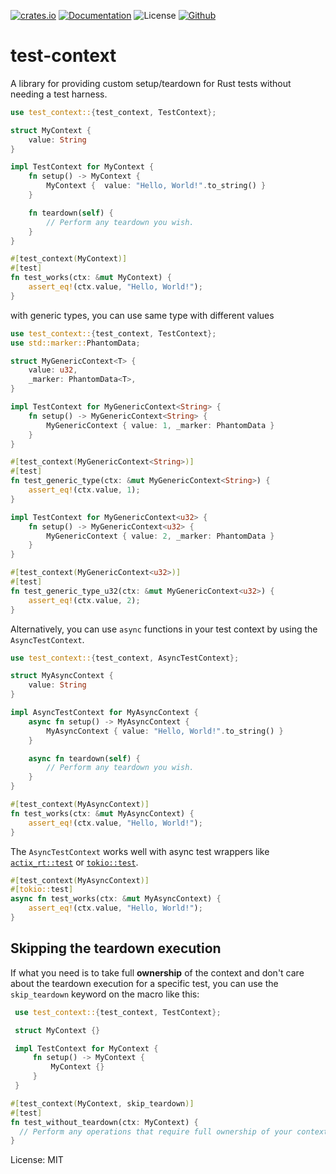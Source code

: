 [![crates.io](https://img.shields.io/crates/v/test-context?label=latest)](https://crates.io/crates/test-context)
[![Documentation](https://docs.rs/test-context/badge.svg)](https://docs.rs/test-context)
![License](https://img.shields.io/crates/l/test-context.svg)
[![Github](https://github.com/markhildreth/test-context/workflows/Rust/badge.svg?branch=main)](https://github.com/markhildreth/test-context/actions)

# test-context

A library for providing custom setup/teardown for Rust tests without needing a test harness.

```rust
use test_context::{test_context, TestContext};

struct MyContext {
    value: String
}

impl TestContext for MyContext {
    fn setup() -> MyContext {
        MyContext {  value: "Hello, World!".to_string() }
    }

    fn teardown(self) {
        // Perform any teardown you wish.
    }
}

#[test_context(MyContext)]
#[test]
fn test_works(ctx: &mut MyContext) {
    assert_eq!(ctx.value, "Hello, World!");
}
```

with generic types, you can use same type with different values

```rust
use test_context::{test_context, TestContext};
use std::marker::PhantomData;

struct MyGenericContext<T> {
    value: u32,
    _marker: PhantomData<T>,
}

impl TestContext for MyGenericContext<String> {
    fn setup() -> MyGenericContext<String> {
        MyGenericContext { value: 1, _marker: PhantomData }
    }
}

#[test_context(MyGenericContext<String>)]
#[test]
fn test_generic_type(ctx: &mut MyGenericContext<String>) {
    assert_eq!(ctx.value, 1);
}

impl TestContext for MyGenericContext<u32> {
    fn setup() -> MyGenericContext<u32> {
        MyGenericContext { value: 2, _marker: PhantomData }
    }
}

#[test_context(MyGenericContext<u32>)]
#[test]
fn test_generic_type_u32(ctx: &mut MyGenericContext<u32>) {
    assert_eq!(ctx.value, 2);
}
```

Alternatively, you can use `async` functions in your test context by using the
`AsyncTestContext`.

```rust
use test_context::{test_context, AsyncTestContext};

struct MyAsyncContext {
    value: String
}

impl AsyncTestContext for MyAsyncContext {
    async fn setup() -> MyAsyncContext {
        MyAsyncContext { value: "Hello, World!".to_string() }
    }

    async fn teardown(self) {
        // Perform any teardown you wish.
    }
}

#[test_context(MyAsyncContext)]
fn test_works(ctx: &mut MyAsyncContext) {
    assert_eq!(ctx.value, "Hello, World!");
}
```

The `AsyncTestContext` works well with async test wrappers like
[`actix_rt::test`](https://docs.rs/actix-rt/1.1.1/actix_rt/attr.test.html) or
[`tokio::test`](https://docs.rs/tokio/1.0.2/tokio/attr.test.html).

```rust
#[test_context(MyAsyncContext)]
#[tokio::test]
async fn test_works(ctx: &mut MyAsyncContext) {
    assert_eq!(ctx.value, "Hello, World!");
}
```

## Skipping the teardown execution

If what you need is to take full **ownership** of the context and don't care about the
teardown execution for a specific test, you can use the `skip_teardown` keyword on the macro
like this:

```rust
 use test_context::{test_context, TestContext};

 struct MyContext {}

 impl TestContext for MyContext {
     fn setup() -> MyContext {
         MyContext {}
     }
 }

#[test_context(MyContext, skip_teardown)]
#[test]
fn test_without_teardown(ctx: MyContext) {
  // Perform any operations that require full ownership of your context
}
```

License: MIT

